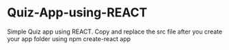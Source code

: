 # Quiz-App-using-REACT
Simple Quiz app using REACT. Copy and replace the src file after you create your app folder using npm create-react app
